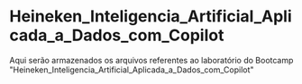 # Heineken_Inteligencia_Artificial_Aplicada_a_Dados_com_Copilot

Aqui serão armazenados os arquivos referentes ao laboratório do Bootcamp "Heineken_Inteligencia_Artificial_Aplicada_a_Dados_com_Copilot"
